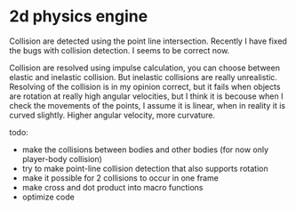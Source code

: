 # 2d physics engine

Collision are detected using the point line intersection. Recently I have fixed the bugs with collision detection. I seems to be correct now.

Collision are resolved using impulse calculation, you can choose between elastic and inelastic collision. But inelastic collisions are really unrealistic. Resolving of the collision is in my opinion correct, but it fails when objects are rotation at really high angular velocities, but I think it is becouse when I check the movements of the points, I assume it is linear, when in reality it is curved slightly. Higher angular velocity, more curvature.

todo:
- make the collisions between bodies and other bodies (for now only player-body collision)
- try to make point-line collision detection that also supports rotation
- make it possible for 2 collisions to occur in one frame
- make cross and dot product into macro functions
- optimize code